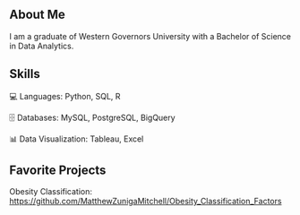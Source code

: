 ## About Me
I am a graduate of Western Governors University with a Bachelor of Science in Data Analytics.

## Skills
💻 Languages: Python, SQL, R

🗄️ Databases: MySQL, PostgreSQL, BigQuery

📊 Data Visualization: Tableau, Excel

## Favorite Projects
Obesity Classification: https://github.com/MatthewZunigaMitchell/Obesity_Classification_Factors
<!--
**MatthewZunigaMitchell/MatthewZunigaMitchell** is a ✨ _special_ ✨ repository because its `README.md` (this file) appears on your GitHub profile.

Here are some ideas to get you started:

- 🔭 I’m currently working on ...
- 🌱 I’m currently learning ...
- 👯 I’m looking to collaborate on ...
- 🤔 I’m looking for help with ...
- 💬 Ask me about ...
- 📫 How to reach me: ...
- 😄 Pronouns: ...
- ⚡ Fun fact: ...
-->
